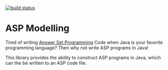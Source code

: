 [![build status](https://github.com/dasys-lab/ASPModelling/workflows/Java%20CI/badge.svg)](https://github.com/dasys-lab/ASPModelling/actions "build status")

# ASP Modelling

Tired of writing [Answer Set Programming](https://en.wikipedia.org/wiki/Answer_set_programming) Code when Java is your favorite programming language?
Then why not write ASP programs in Java!

This library provides the ability to construct ASP programs in Java, which can the be written to an ASP code file. 